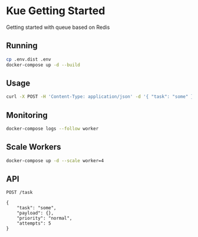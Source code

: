 # Kue Getting Started

Getting started with queue based on Redis

## Running

```sh
cp .env.dist .env
docker-compose up -d --build
```

## Usage

```sh
curl -X POST -H 'Content-Type: application/json' -d '{ "task": "some" }' http://0.0.0.0:3000/task
```

## Monitoring

```sh
docker-compose logs --follow worker
```

## Scale Workers

```sh
docker-compose up -d --scale worker=4
```

## API

`POST /task`

```
{
    "task": "some",
    "payload": {},
    "priority": "normal",
    "attempts": 5
}
```
